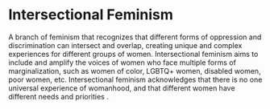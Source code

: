 ---
---
# Intersectional Feminism
A branch of feminism that recognizes that different forms of oppression and discrimination can intersect and overlap, creating unique and complex experiences for different groups of women. Intersectional feminism aims to include and amplify the voices of women who face multiple forms of marginalization, such as women of color, LGBTQ+ women, disabled women, poor women, etc. Intersectional feminism acknowledges that there is no one universal experience of womanhood, and that different women have different needs and priorities .